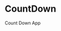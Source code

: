 # CountDown
 Count Down App
       
                       
                                                                                                                 
                                                                                                
                                                                                                
                                                                                        
                                                                      
                                                
                              
                    
    
  
   
